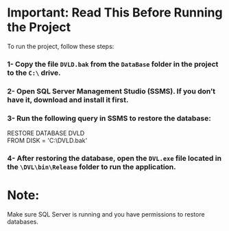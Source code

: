 # Important: Read This Before Running the Project

To run the project, follow these steps:

### 1- Copy the file `DVLD.bak` from the `DataBase` folder in the project to the `C:\` drive.  
### 2- Open SQL Server Management Studio (SSMS). If you don’t have it, download and install it first.  
### 3- Run the following query in SSMS to restore the database:   


   RESTORE DATABASE DVLD  
   FROM DISK = 'C:\DVLD.bak'
  

### 4- After restoring the database, open the `DVL.exe` file located in the `\DVL\bin\Release` folder to run the application.

# Note:
Make sure SQL Server is running and you have permissions to restore databases.
